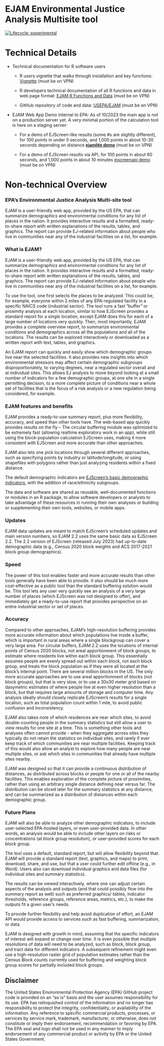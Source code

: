 EJAM Environmental Justice Analysis Multisite tool
================

<!-- README.md is generated from README.Rmd. Please edit Rmd not md  -->
<!-- badges: start -->

[![Lifecycle:
experimental](https://img.shields.io/badge/lifecycle-experimental-orange.svg)](https://lifecycle.r-lib.org/articles/stages.html#experimental)

<!-- badges: end -->

# Technical Details

- Technical documentation for R software users

  - R users vignette that walks through installation and key functions:
    [Vignette](EJAM-vignette.html "EJAM-vignette.html") (must be on VPN)

  - R developers technical documentation of all R functions and data in
    web page format: [EJAM R Functions and Data](EJAM.html "EJAM.html")
    (must be on VPN)

  - GitHub repository of code and data:
    [USEPA/EJAM](https://github.com/USEPA/EJAM#readme "https://github.com/USEPA/EJAM#readme")
    (must be on VPN)

- EJAM Web App Demo internal to EPA: As of 10/2023 the main app is not
  on a production server yet. A very minimal portion of the calculation
  tool is here on a staging server:

  - For a demo of EJScreen-like results (some \#s are slightly
    different), for 100 points in under 5 seconds, and 1,000 points in
    about 10-30 seconds depending on distance **[ejamlite
    demo](https://rstudio-connect.dmap-stage.aws.epa.gov/content/725e3761-3dc1-4012-b07c-23126063da97/ "https://rstudio-connect.dmap-stage.aws.epa.gov/content/725e3761-3dc1-4012-b07c-23126063da97/")**
    (must be on VPN)

  - For a demo of EJScreen results via API, for 100 points in about 60
    seconds, and 1,000 points in about 10 minutes [ejscreenapi
    demo](https://rstudio-connect.dmap-stage.aws.epa.gov/content/725e3761-3dc1-4012-b07c-23126063da97/ "https://rstudio-connect.dmap-stage.aws.epa.gov/content/725e3761-3dc1-4012-b07c-23126063da97/")
    (must be on VPN)

# Non-technical Overview

### EPA’s Environmental Justice Analysis Multi-site tool

EJAM is a user-friendly web app, provided by the US EPA, that can
summarize demographics and environmental conditions for any list of
places in the nation. It provides interactive results and a formatted,
ready-to-share report with written explanations of the results, tables,
and graphics. The report can provide EJ-related information about people
who live in communities near any of the industrial facilities on a list,
for example.

### What is EJAM?

EJAM is a user-friendly web app, provided by the US EPA, that can
summarize demographics and environmental conditions for any list of
places in the nation. It provides interactive results and a formatted,
ready-to-share report with written explanations of the results, tables,
and graphics. The report can provide EJ-related information about people
who live in communities near any of the industrial facilities on a list,
for example.

To use the tool, one first selects the places to be analyzed. This could
be, for example, everyone within 2 miles of any EPA-regulated facility
in a specific NAICS code (industrial sector). The tool runs a fast
“buffer” or proximity analysis at each location, similar to how EJScreen
provides a standard report for a single location, except EJAM does this
for each of a large number of locations very quickly. Then, most
importantly, EJAM provides a complete overview report, to summarize
environmental conditions and demographics across all the populations and
all of the locations. The results can be explored interactively or
downloaded as a written report with text, tables, and graphics.

An EJAM report can quickly and easily show which demographic groups live
near the selected facilities. It also provides new insights into which
environmental stressors may affect certain demographic subgroups
disproportionately, to varying degrees, near a regulated sector overall
and at individual sites. This allows EJ analysis to move beyond looking
at a small number of indicators for a few demographic groups, at one
site in a single permitting decision, to a more complete picture of
conditions near a whole set of facilities that is the focus of a risk
analysis or a new regulation being considered, for example.

### EJAM features and benefits

EJAM provides a ready-to-use summary report, plus more flexibility,
accuracy, and speed than other tools have. The web-based app quickly
provides results on the fly – The circular buffering module was
optimized to be extremely fast (allowing realtime exploratory work in an
app), while still using the block-population calculation EJScreen uses,
making it more consistent with EJScreen and more accurate than other
approaches.

EJAM also lets one pick locations through several different approaches,
such as specifying points by industry or latitude/longitude, or using
shapefiles with polygons rather than just analyzing residents within a
fixed distance.

The default demographic indicators are [EJScreen’s basic demographic
indicators](https://www.epa.gov/ejscreen/overview-demographic-indicators-ejscreen "https://www.epa.gov/ejscreen/overview-demographic-indicators-ejscreen"),
with the addition of race/ethnicity subgroups.

The data and software are shared as reusable, well-documented functions
or modules in an R package, to allow software developers or analysts to
take advantage of these resources in running their own analyses or
building or supplementing their own tools, websites, or mobile apps.

### Updates

EJAM data updates are meant to match EJScreen’s scheduled updates and
main version numbers, so EJAM 2.2 uses the same basic data as EJScreen
2.2. The 2.2 version of EJScreen (released July 2023) had up-to-date
demographic data (e.g., Census 2020 block weights and ACS 2017-2021
block group demographics).

### Speed

The power of this tool enables faster and more accurate results than
other tools generally have been able to provide. It also should be much
more cost-effective as a public tool than the standard buffering
solution would be. This tool lets any user very quickly see an analysis
of a very large number of places (which EJScreen was not designed to
offer), and immediately get a ready-to-use report that provides
perspective on an entire industrial sector or set of places.

### Accuracy

Compared to other approaches, EJAM’s high-resolution buffering provides
more accurate information about which populations live inside a buffer,
which is important in rural areas where a single blockgroup can cover a
very large area. For circular buffers, EJAM 2.2 uses the locations of
internal points of Census 2020 blocks, not areal apportionment of block
groups, to estimate where residents live within each block group. This
essentially assumes people are evenly spread out within each block, not
each block group, and treats the block population as if they were all
located at the block’s internal point. There are several million blocks
in the US. The only more accurate approaches are to use areal
apportionment of blocks (not block groups), but that is very slow, or to
use a 30x30 meter grid based on dasymetric estimates of where people
live at even higher resolution than a block, but that requires large
amounts of storage and computer time. Any analysis ideally should
closely replicate EJScreen’s results for a single location, such as
total population count within 1 mile, to avoid public confusion and
inconsistency.

EJAM also takes note of which residences are near which sites, to avoid
double-counting people in the summary statistics but still allow a user
to view results for one site at a time. This is something other tools
and analyses often cannot provide - when they aggregate across sites
they typically do not retain the statistics on individual sites, and
rarely if ever keep track of which communities are near multiple
facilities. Keeping track of this would also allow an analyst to explore
how many people are near multiple sites, or ask which sites in
communities that already have multiple sites nearby.

EJAM was designed so that it can provide a continuous distribution of
distances, as distributed across blocks or people for one or all of the
nearby facilities. This enables exploration of the complete picture of
proximities, rather than using an arbitrary single distance defining
near versus far. The distribution can be sliced later for the summary
statistics at any distance, and can be summarized as a distribution of
distances within each demographic group.

### Future Plans

EJAM will also be able to analyze other demographic indicators, to
include user-selected EPA-hosted layers, or even user-provided data. In
other words, an analysis would be able to include other layers on risks
or concentrations (at block group resolution), or user-provided scores
for each block group.

The tool uses a default, standard report, but will allow flexibility
beyond that. EJAM will provide a standard report (text, graphics, and
maps) to print, download, share, and use, but that a user could further
edit offline (e.g., in Word). Users also can download individual
graphics and data files (for individual sites and summary statistics).

The results can be viewed interactively, where one can adjust certain
aspects of the analysis and outputs (and that could possibly flow into
the summary report as well) such as preferred graphics/ tables,
indicator thresholds, reference groups, reference areas, metrics, etc.),
to make the outputs fit a given user’s needs.

To provide further flexibility and help avoid duplication of effort, an
EJAM API would provide access to services such as fast buffering,
summarization, or data.

EJAM is designed with growth in mind, assuming that the specific
indicators of interest will expand or change over time. It is even
possible that multiple resolutions of data will need to be analyzed,
such as block, block group, and tract data for different indicators. A
subsequent refinement might even use a high-resolution raster grid of
population estimates rather than the Census Block counts currently used
for buffering and weighting block group scores for partially included
block groups.

## Disclaimer

The United States Environmental Protection Agency (EPA) GitHub project
code is provided on an “as is” basis and the user assumes responsibility
for its use. EPA has relinquished control of the information and no
longer has responsibility to protect the integrity, confidentiality, or
availability of the information. Any reference to specific commercial
products, processes, or services by service mark, trademark,
manufacturer, or otherwise, does not constitute or imply their
endorsement, recommendation or favoring by EPA. The EPA seal and logo
shall not be used in any manner to imply endorsement of any commercial
product or activity by EPA or the United States Government.
